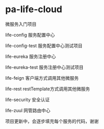 # pa-life-cloud

微服务入门项目

life-config 服务配置中心

life-config-test 服务配置中心测试项目

life-eureka 服务注册中心

life-eureka-test 服务注册中心测试项目

life-feign 客户端方式调用其他微服务

life-rest restTemplate方式调用其他微服务

life-security 安全认证

life-zuul 网管路由中心

项目更新中，会逐步填充每个服务的代码，谢谢